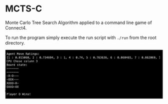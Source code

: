 # MCTS-C
Monte Carlo Tree Search Algorithm applied to a command line game of Connect4.

To run the program simply execute the run script with `./run` from the root directory.

![alt text](https://github.com/joncarter1/MCTS-C/blob/master/screenshot.png?raw=true)
